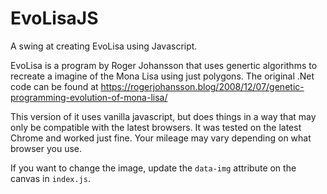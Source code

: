 # EvoLisaJS

A swing at creating EvoLisa using Javascript.

EvoLisa is a program by Roger Johansson that uses genertic algorithms to recreate a imagine of the Mona Lisa using just polygons.  The original .Net code can be found at https://rogerjohansson.blog/2008/12/07/genetic-programming-evolution-of-mona-lisa/

This version of it uses vanilla javascript, but does things in a way that may only be compatible with the latest browsers.  It was tested on the latest Chrome and worked just fine.  Your mileage may vary depending on what browser you use.

If you want to change the image, update the `data-img` attribute on the canvas in `index.js`.
